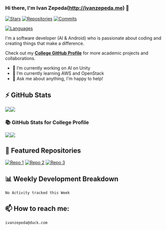 <!--
**ijzepeda/ijzepeda** is a ✨ _special_ ✨ repository because its `README.md` (this file) appears on your GitHub profile.

Here are some ideas to get you started:

- 🔭 I’m currently working on ...
- 🌱 I’m currently learning ...
- 👯 I’m looking to collaborate on ...
- 🤔 I’m looking for help with ...
- 💬 Ask me about ...
- 📫 How to reach me: ...
- 😄 Pronouns: ...
- ⚡ Fun fact: ...
-->
### Hi there, I'm Ivan Zepeda(http://ivanzepeda.me) 👋
[![Stars](https://img.shields.io/github/stars/<your-username>?style=social)](https://github.com/ijzepeda)
[![Repositories](https://img.shields.io/badge/dynamic/json?color=green&label=Repositories&query=$.public_repos&url=https://api.github.com/users/ijzepeda)](https://github.com/ijzepeda)
[![Commits](https://img.shields.io/badge/dynamic/json?color=blue&label=Commits&query=$.public_gists&url=https://api.github.com/users/ijzepeda)](https://github.com/ijzepeda)
<!-- [![Languages](https://img.shields.io/github/languages/count/ijzepeda/README-template)](https://github.com/ijzepeda/README-template) -->
[![Languages](https://img.shields.io/github/languages/count/ijzepeda/README-template)](https://github.com/ijzepeda/README-template) 
<!-- I am proficient in several programming languages, including Java, Python, and JavaScript. -->

I'm a software developer (AI & Android) who is passionate about coding and creating things that make a difference. 

Check out my **[College GitHub Profile](https://github.com/ijzepeda-LC)** for more academic projects and collaborations.

- 🔭 I’m currently working on AI on Unity 
- 🌱 I’m currently learning AWS and OpenStack
- 💬 Ask me about anything, I'm happy to help!
  

## ⚡ GitHub Stats

<!-- ![Your Name's GitHub stats](https://github-readme-stats.vercel.app/api?username=ijzepeda&show_icons=true&theme=radical)
[![Top Langs](https://github-readme-stats.vercel.app/api/top-langs/?username=ijzepeda&layout=compact)](https://github.com/ijzepeda)
 -->
<div style="display:flex;">
  <a href="https://github.com/ijzepeda/repo1">
    <img align="center" src="https://github-readme-stats.vercel.app/api?username=ijzepeda&show_icons=true&theme=radical" />
  </a>
  <a href="https://github.com/ijzepeda/repo2">
    <img align="center" src="https://github-readme-stats.vercel.app/api/top-langs/?username=ijzepeda&layout=compact" />
  </a>
</div>


### 📚 GitHub Stats for College Profile
<!-- GitHub Stats for College Profile -->
<!-- ![Your Name's GitHub stats](https://github-readme-stats.vercel.app/api?username=ijzepeda-LC&show_icons=true&theme=radical)
[![Top Langs](https://github-readme-stats.vercel.app/api/top-langs/?username=ijzepeda-LC&layout=compact)](https://github.com/ijzepeda-LC)
 -->
<div style="display:flex;">
  <a href="https://github.com/ijzepeda-LC/repo1">
    <img align="center" src="https://github-readme-stats.vercel.app/api?username=ijzepeda-LC&show_icons=true&theme=radical" />
  </a>
  <a href="https://github.com/ijzepeda-LC/repo2">
    <img align="center" src="https://github-readme-stats.vercel.app/api/top-langs/?username=ijzepeda-LC&layout=compact" />
  </a>
</div>


## 🌟 Featured Repositories

[![Repo 1](https://github-readme-stats.vercel.app/api/pin/?username=ijzepeda&repo=Recipix&v=1)](https://github.com/ijzepeda/Recipix)
[![Repo 2](https://github-readme-stats.vercel.app/api/pin/?username=ijzepeda&repo=Kadabra_public&v=1)](https://github.com/ijzepeda/Kadabra_public)
[![Repo 3](https://github-readme-stats.vercel.app/api/pin/?username=ijzepeda&repo=CareNavi&v=1)](https://github.com/ijzepeda/CareNavi) 

## 📊 Weekly Development Breakdown

<!--START_SECTION:waka-->
```text
No Activity tracked this Week
```

## 📫 How to reach me: 
```ivanzepeda@duck.com```
 
